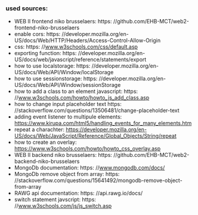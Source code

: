 ### used sources:

- WEB II frontend niko brusselaers: https: //github.com/EHB-MCT/web2-frontend-niko-brusselaers
- enable cors: https: //developer.mozilla.org/en-US/docs/Web/HTTP/Headers/Access-Control-Allow-Origin
- css: https: //www.w3schools.com/css/default.asp
- exporting function: https: //developer.mozilla.org/en-US/docs/web/javascript/reference/statements/export
- how to use localstorage: https: //developer.mozilla.org/en-US/docs/Web/API/Window/localStorage
- how to use sessionstorage: https: //developer.mozilla.org/en-US/docs/Web/API/Window/sessionStorage
- how to add a class to an element javascript: https: //www.w3schools.com/howto/howto_js_add_class.asp
- how to change input placeholder text https: //stackoverflow.com/questions/13506481/change-placeholder-text
- adding event listener to multipule elements: https://www.kirupa.com/html5/handling_events_for_many_elements.htm
- repeat a charachter: https://developer.mozilla.org/en-US/docs/Web/JavaScript/Reference/Global_Objects/String/repeat
- how to create an overlay: https://www.w3schools.com/howto/howto_css_overlay.asp
- WEB II backend niko brusselaers: https: //github.com/EHB-MCT/web2-backend-niko-brusselaers
- MongoDb documentation: https: //www.mongodb.com/docs/
- MongoDb remove object from array: https: //stackoverflow.com/questions/15641492/mongodb-remove-object-from-array
- RAWG api documentation: https: //api.rawg.io/docs/
- switch statement javscript: https: //www.w3schools.com/js/js_switch.asp